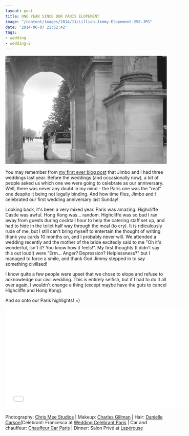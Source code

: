```yaml
---
layout: post
title: ONE YEAR SINCE OUR PARIS ELOPEMENT
image: "/content/images/2014/11/Lillian-Jimmy-Elopement-258.JPG"
date: '2014-06-07 21:52:42'
tags:
- wedding
- wedding-2
---
```


![](/content/images/2014/May/Lillian-Jimmy-Elopement-258.JPG)

You may remember from <a href="http://www.lingyeungb.com/lots-of-knives-none-of-them-sharp/" target="_blank">my first ever blog post</a> that Jimbo and I had three weddings last year. Before the weddings (and occasionally now), a lot of people asked us which one we were going to celebrate as our anniversary. Well, there was never any doubt in my mind - the Paris one was the "real" one despite it being not legally binding. And how time flies, Jimbo and I celebrated our first wedding anniversary last Sunday! 

Looking back, it's been a very mixed year. Paris was amazing. Highcliffe Castle was awful. Hong Kong was... random. Highcliffe was so bad I ran away from guests during cocktail hour to help the catering staff set up, and had to hide in the toilet half way through the meal (to cry). It is ridiculously rude of me, but I still can't bring myself to entertain the thought of writing thank you cards 10 months on, and I probably never will. We attended a wedding recently and the mother of the bride excitedly said to me "Oh it's wonderful, isn't it? You know how it feels!". My first thoughts (I didn't say this out loud!) were "Erm... Anger? Depression? Helplessness?" but I managed to force a smile, and thank God Jimmy stepped in to say something civilised! 

I know quite a few people were upset that we chose to elope and refuse to acknowledge our civil wedding. This is entirely selfish, but if I had to do it all over again, I wouldn't change a thing (except maybe have the guts to cancel Highcliffe and Hong Kong). 

And so onto our Paris highlights! =)

<iframe width="560" height="315" src="//www.youtube.com/embed/BvFs5falK4k" frameborder="0" allowfullscreen></iframe>

Photography: <a href="http://www.chrismeestudios.com/" target="_blank">Chris Mee Studios</a> | Makeup: <a href="http://www.charlesgillman.com/" target="_blank">Charles Gillman</a> | Hair: <a href="http://daniellecarsonhair.com/" target="_blank">Danielle Carson</a>|Celebrant: Francesca at <a href="http://weddingcelebrantparis.com/" target="_blank">Wedding Celebrant Paris</a> | Car and chauffeur: <a href="http://chauffeur-car-paris.fr/en/" target="_blank">Chauffeur Car Paris</a> | Dinner: Salon Privé at <a href="http://www.laperouse.com/fr/restaurant" target="_blank">Lapérouse</a>